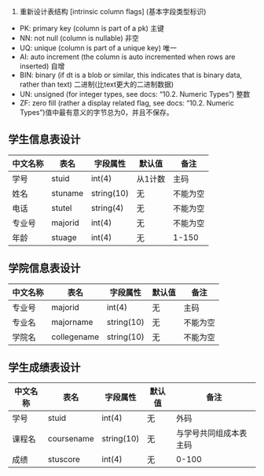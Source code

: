 1. 重新设计表结构
[intrinsic column flags] (基本字段类型标识)
- PK: primary key (column is part of a pk) 主键
- NN: not null (column is nullable) 非空
- UQ: unique (column is part of a unique key) 唯一
- AI: auto increment (the column is auto incremented when rows are inserted) 自增 
- BIN: binary (if dt is a blob or similar, this indicates that is binary data, rather than text) 二进制(比text更大的二进制数据)
- UN: unsigned (for integer types, see docs: “10.2. Numeric Types”) 整数
- ZF: zero fill (rather a display related flag, see docs: “10.2. Numeric Types”)值中最有意义的字节总为0，并且不保存。  
 

## 学生信息表设计
| 中文名称 | 表名 | 字段属性 | 默认值 | 备注 |
|---------|-----|---------|-------|------|
| 学号 | stuid | int(4) | 从1计数 | 主码 |
| 姓名 | stuname | string(10) | 无 | 不能为空 |
| 电话 | stutel | string(4) | 无 | 不能为空 |
| 专业号 | majorid | int(4) | 无 | 不能为空 |
| 年龄 | stuage | int(4) | 无 | 1-150 |


## 学院信息表设计
| 中文名称 | 表名 | 字段属性 | 默认值 | 备注 |
|---------|-----|---------|-------|------|
| 专业号 | majorid | int(4) | 无 | 主码 |
| 专业名 | majorname | string(10) | 无 | 不能为空 |
| 学院名 | collegename | string(10) | 无 | 不能为空 |


## 学生成绩表设计
| 中文名称 | 表名 | 字段属性 | 默认值 | 备注 |
|---------|-----|---------|-------|------|
| 学号 | stuid | int(4) | 无 | 外码 |
| 课程名 | coursename | string(10) | 无 | 与学号共同组成本表主码 |
| 成绩 | stuscore | int(4) | 无 | 0-100 |
